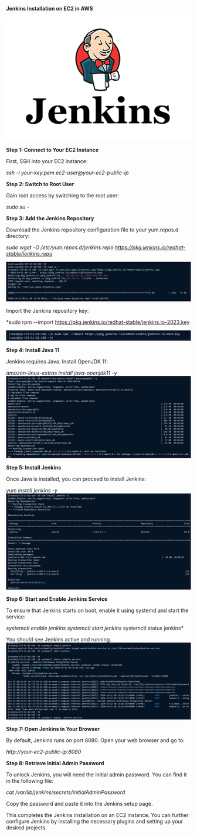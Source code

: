 **Jenkins Installation on EC2 in AWS**

![alt text](../images/image-6.png)

**Step 1: Connect to Your EC2 Instance**

First, SSH into your EC2 instance:


*ssh -i your-key.pem ec2-user@your-ec2-public-ip*

**Step 2: Switch to Root User**

Gain root access by switching to the root user:

*sudo su -*

**Step 3: Add the Jenkins Repository**

Download the Jenkins repository configuration file to your yum.repos.d directory:

*sudo wget -O /etc/yum.repos.d/jenkins.repo https://pkg.jenkins.io/redhat-stable/jenkins.repo*

![alt text](../images/image-1.png)

Import the Jenkins repository key:

*sudo rpm --import https://pkg.jenkins.io/redhat-stable/jenkins.io-2023.key

![alt text](../images/image-2.png)

**Step 4: Install Java 11**

Jenkins requires Java. Install OpenJDK 11:

*amazon-linux-extras install java-openjdk11 -y*
![alt text](../images/image-3.png)

**Step 5: Install Jenkins**

Once Java is installed, you can proceed to install Jenkins:

*yum install jenkins -y*
![alt text](../images/image-4.png)

**Step 6: Start and Enable Jenkins Service**

To ensure that Jenkins starts on boot, enable it using systemd and start the service:


*systemctl enable jenkins*
*systemctl start jenkins*
systemctl status jenkins*

You should see Jenkins active and running.
![alt text](../images/image-5.png)

**Step 7: Open Jenkins in Your Browser**

By default, Jenkins runs on port 8080. Open your web browser and go to:

*http://your-ec2-public-ip:8080*

**Step 8: Retrieve Initial Admin Password**

To unlock Jenkins, you will need the initial admin password. You can find it in the following file:

*cat /var/lib/jenkins/secrets/initialAdminPassword*

Copy the password and paste it into the Jenkins setup page.

This completes the Jenkins installation on an EC2 instance. You can further configure Jenkins by installing the necessary plugins and setting up your desired projects.